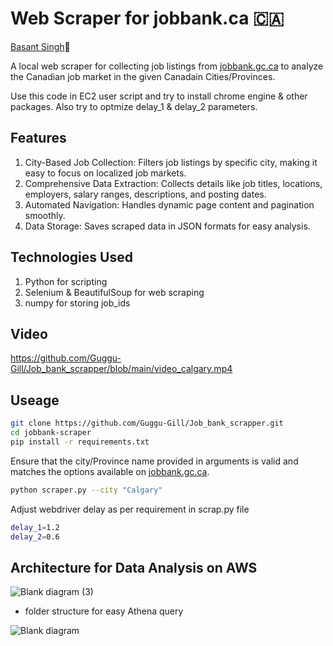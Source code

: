 # Web Scraper for jobbank.ca 🇨🇦
[Basant Singh](https://www.linkedin.com/in/basantsingh1000/)🦁

A local web scraper for collecting job listings from [jobbank.gc.ca](https://www.jobbank.gc.ca) to analyze the Canadian job market in the given Canadain Cities/Provinces.

Use this code in EC2 user script and try to install chrome engine & other packages.
Also try to optmize delay_1 & delay_2 parameters.

## Features
1. City-Based Job Collection: Filters job listings by specific city, making it easy to focus on localized job markets.
2. Comprehensive Data Extraction: Collects details like job titles, locations, employers, salary ranges, descriptions, and posting dates.
3. Automated Navigation: Handles dynamic page content and pagination smoothly.
4. Data Storage: Saves scraped data in JSON formats for easy analysis.

## Technologies Used
1. Python for scripting
2. Selenium & BeautifulSoup for web scraping
3. numpy for storing job_ids

## Video
https://github.com/Guggu-Gill/Job_bank_scrapper/blob/main/video_calgary.mp4

## Useage

``` bash
git clone https://github.com/Guggu-Gill/Job_bank_scrapper.git
cd jobbank-scraper
pip install -r requirements.txt
```


Ensure that the city/Province name provided in arguments is valid and matches the options available on [jobbank.gc.ca](https://www.jobbank.gc.ca).

```bash
python scraper.py --city "Calgary" 
```

Adjust webdriver delay as per requirement in scrap.py file
```bash
delay_1=1.2
delay_2=0.6
```



## Architecture for Data Analysis on AWS

![Blank diagram (3)](https://github.com/user-attachments/assets/d8ad2e56-ba39-4eb8-9701-0fa0c89ced3e)

- folder structure for easy Athena query

![Blank diagram](https://github.com/user-attachments/assets/334f50ad-fb61-48f9-9980-3774057191ce)


